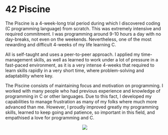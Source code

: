 # 42 Piscine

The Piscine is a 4-week-long trial period during which I discovered coding (C programming language) from scratch. This was extremely intensive and required commitment. I was programming around 9-10 hours a day with no day-breaks, not even on the weekends. Nevertheless, one of the most rewarding and difficult 4-weeks of my life learning C.

All is self-taught and uses a peer-to-peer approach. I applied my time-management skills, as well as learned to work under a lot of pressure in a fast-paced environment, as it is a very intense 4-weeks that required to learn skills rapidly in a very short time, where problem-solving and adaptability where key.

The Piscine consists of maintaining focus and motivation on programming. I worked with many people who had previous experience and knowledge of programming in C or other languages. Due to this fact, I developed my capabilities to manage frustration as many of my folks where much more advanced than me. However, I proudly improved greatly my programming skills, learned to keep going and patience, so important in this field, and empathised a love for programming and C.




<p align="center">
    <img src="https://user-images.githubusercontent.com/114074329/219629070-e21f63a5-5053-4895-beba-8a87c447bf67.png" />
</p>


